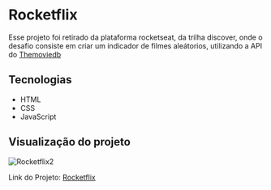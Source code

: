 # Rocketflix
Esse projeto foi retirado da plataforma rocketseat, da trilha discover, onde o desafio consiste em criar um indicador de filmes aleátorios, utilizando a API do <a href="www.themoviedb.org"> Themoviedb </a>

## Tecnologias
  - HTML
  - CSS
  - JavaScript

## Visualização do projeto
![Rocketflix2](https://user-images.githubusercontent.com/26633254/168446265-6108e950-5c7c-415c-a66f-40ac80dce8c7.gif)

Link do Projeto: <a href="https://magical-lebkuchen-ddc641.netlify.app/" target="_blank">Rocketflix</a>

